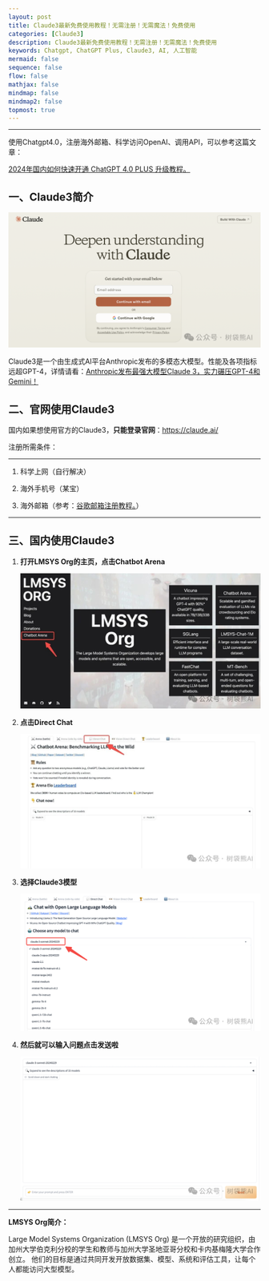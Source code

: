 ```yaml
---
layout: post
title: Claude3最新免费使用教程！无需注册！无需魔法！免费使用
categories: [Claude3]
description: Claude3最新免费使用教程！无需注册！无需魔法！免费使用
keywords: Chatgpt, ChatGPT Plus, Claude3, AI, 人工智能
mermaid: false
sequence: false
flow: false
mathjax: false
mindmap: false
mindmap2: false
topmost: true
---
```

--------
使用Chatgpt4.0，注册海外邮箱、科学访问OpenAI、调用API，可以参考这篇文章：  

[2024年国内如何快速开通 ChatGPT 4.0 PLUS 升级教程。](https://koalai.org/2024/02/29/chatgpt4.0-kaitong/)  

## 一、Claude3简介

![图片](/images/2023-03-09-claude3-free-use/ltkb9ryt93.png)

Claude3是一个由生成式AI平台Anthropic发布的多模态大模型。性能及各项指标远超GPT-4，详情请看：[Anthropic发布最强大模型Claude 3，实力碾压GPT-4和Gemini！](http://mp.weixin.qq.com/s?__biz=MzkzMjY1NjEwNA==&mid=2247483763&idx=1&sn=0096fb60fa33251e68c7aacc8dfa17d8&chksm=c25927f4f52eaee23cace2daf19c2e6ebb813a8561acf6739284be62653a1128abdfb2ffd8de&scene=21#wechat_redirect)

## 二、官网使用Claude3

国内如果想使用官方的Claude3，**只能登录官网**：https://claude.ai/  

注册所需条件：

___

1.  科学上网（自行解决）
    
2.  海外手机号（某宝）
    
3.  海外邮箱（参考：[谷歌邮箱注册教程。](https://koalai.org/2024/03/01/gmail-sign-up/)）
    

___

## 三、国内使用Claude3

1.  **打开LMSYS Org的主页，点击Chatbot Arena**
    
    ![图片](/images/2023-03-09-claude3-free-use/ltkb9tmp49.jpg)
    
2.  **点击Direct Chat**
   
    ![图片](/images/2023-03-09-claude3-free-use/ltkb9v8v61.jpg)  

3.  **选择Claude3模型**
    
    ![alt text](/images/2023-03-09-claude3-free-use/image-1.png)

4.  **然后就可以输入问题点击发送啦**
    
    ![alt text](/images/2023-03-09-claude3-free-use/image.png)
___

**LMSYS Org简介：**

Large Model Systems Organization (LMSYS Org) 是一个开放的研究组织，由加州大学伯克利分校的学生和教师与加州大学圣地亚哥分校和卡内基梅隆大学合作创立。  他们的目标是通过共同开发开放数据集、模型、系统和评估工具，让每个人都能访问大型模型。